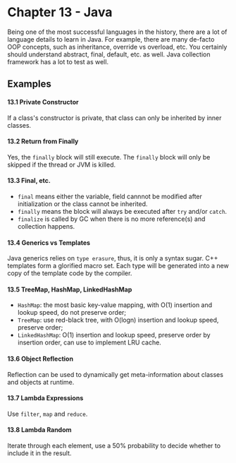 # Chapter 13 - Java

Being one of the most successful languages in the history, there are a lot of language details to learn in Java. For example, there are many de-facto OOP concepts, such as inheritance, override vs overload, etc. You certainly should understand abstract, final, default, etc. as well. Java collection framework has a lot to test as well.

## Examples

#### 13.1 Private Constructor

If a class's constructor is private, that class can only be inherited by inner classes.

#### 13.2 Return from Finally

Yes, the `finally` block will still execute. The `finally` block will only be skipped if the thread or JVM is killed.

#### 13.3 Final, etc.

- `final` means either the variable, field cannnot be modified after initialization or the class cannot be inherited.
- `finally` means the block will always be executed after `try` and/or `catch`.
- `finalize` is called by GC when there is no more reference(s) and collection happens.

#### 13.4 Generics vs Templates

Java generics relies on `type erasure`, thus, it is only a syntax sugar. C++ templates form a glorified macro set. Each type will be generated into a new copy of the template code by the compiler.

#### 13.5 TreeMap, HashMap, LinkedHashMap

- `HashMap`: the most basic key-value mapping, with O(1) insertion and lookup speed, do not preserve order;
- `TreeMap`: use red-black tree, with O(logn) insertion and lookup speed, preserve order;
- `LinkedHashMap`: O(1) insertion and lookup speed, preserve order by insertion order, can use to implement LRU cache.

#### 13.6 Object Reflection

Reflection can be used to dynamically get meta-information about classes and objects at runtime.

#### 13.7 Lambda Expressions

Use `filter`, `map` and `reduce`.

#### 13.8 Lambda Random

Iterate through each element, use a 50% probability to decide whether to include it in the result.
